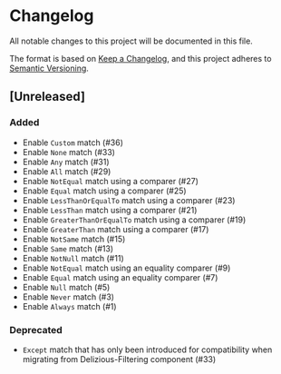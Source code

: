 # Changelog
All notable changes to this project will be documented in this file.

The format is based on [Keep a Changelog](https://keepachangelog.com/en/1.0.0/),
and this project adheres to [Semantic Versioning](https://semver.org/spec/v2.0.0.html).

## [Unreleased]
### Added
- Enable `Custom` match (#36)
- Enable `None` match (#33)
- Enable `Any` match (#31)
- Enable `All` match (#29)
- Enable `NotEqual` match using a comparer (#27)
- Enable `Equal` match using a comparer (#25)
- Enable `LessThanOrEqualTo` match using a comparer (#23)
- Enable `LessThan` match using a comparer (#21)
- Enable `GreaterThanOrEqualTo` match using a comparer (#19)
- Enable `GreaterThan` match using a comparer (#17)
- Enable `NotSame` match (#15)
- Enable `Same` match (#13)
- Enable `NotNull` match (#11)
- Enable `NotEqual` match using an equality comparer (#9)
- Enable `Equal` match using an equality comparer (#7)
- Enable `Null` match (#5)
- Enable `Never` match (#3)
- Enable `Always` match (#1)

### Deprecated
- `Except` match that has only been introduced for compatibility when migrating from Delizious-Filtering component (#33)
